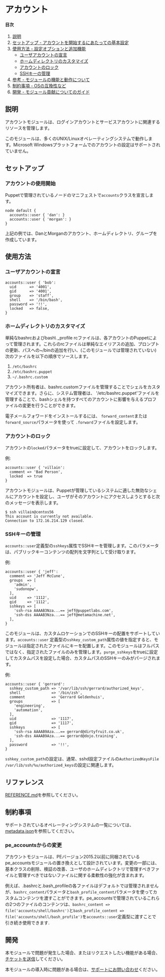 # アカウント

#### 目次
1. [説明](#description)
2. [セットアップ - アカウントを開始するにあたっての基本設定](#setup)
3. [使用方法 - 設定オプションと追加機能](#usage)
    * [ユーザアカウントの宣言](#declare-user-accounts)
    * [ホームディレクトリのカスタマイズ](#customize-the-home-directory)
    * [アカウントのロック](#lock-accounts)
    * [SSHキーの管理](#manage-ssh-keys)
4. [参考 - モジュールの機能と動作について](#reference)
5. [制約事項 - OSの互換性など](#limitations)
6. [開発 - モジュール貢献についてのガイド](#development)


## 説明

アカウントモジュールは、ログインアカウントとサービスアカウントに関連するリソースを管理します。

このモジュールは、多くのUNIX/Linuxオペレーティングシステムで動作します。Microsoft Windowsプラットフォームでのアカウントの設定はサポートされていません。

## セットアップ

### アカウントの使用開始

Puppetで管理されているノードのマニフェストで`accounts`クラスを宣言します。

~~~puppet
node default {
  accounts::user { 'dan': }
  accounts::user { 'morgan': }
}
~~~

上記の例では、DanとMorganのアカウント、ホームディレクトリ、グループを作成しています。

## 使用方法

### ユーザアカウントの宣言

~~~puppet
accounts::user { 'bob':
  uid      => '4001',
  gid      => '4001',
  group    => 'staff',
  shell    => '/bin/bash',
  password => '!!',
  locked   => false,
}
~~~

### ホームディレクトリのカスタマイズ

単純なbashrcおよびbash\ _profile rcファイルは、各アカウントのPuppetによって管理されます。これらのrcファイルは単純なエイリアスの追加、プロンプトの更新、パスへの~/binの追加を行い、(このモジュールでは管理されていない)次のファイルを以下の順序でソースします。

 1. `/etc/bashrc`
 2. `/etc/bashrc.puppet`
 3. `~/.bashrc.custom`

アカウント所有者は、bashrc.customファイルを管理することでシェルをカスタマイズできます。さらに、システム管理者は、 '/etc/bashrc.puppet'ファイルを管理することで、bashシェルを持つすべてのアカウントに影響を与えるプロファイルの変更を行うことができます。

電子メールフォワードをインストールするには、 `forward_content`または` forward_source`パラメータを使って `.forward`ファイルを設定します。

### アカウントのロック

アカウントの`locked`パラメータをtrueに設定して、アカウントをロックします。

例:　

~~~puppet
accounts::user { 'villain':
  comment => 'Bad Person',
  locked  => true
}
~~~

アカウントモジュールは、Puppetが管理しているシステムに適した無効なシェルにアカウントを設定し、ユーザがそのアカウントにアクセスしようとすると次のメッセージを表示します。

~~~
$ ssh villain@centos56
This account is currently not available.
Connection to 172.16.214.129 closed.
~~~

### SSHキーの管理

`accounts::user`定義型の`sshkeys`属性でSSHキーを管理します。このパラメータは、パブリックキーコンテンツの配列を文字列として受け取ります。

例:

~~~puppet
accounts::user { 'jeff':
  comment => 'Jeff McCune',
  groups  => [
    'admin',
    'sudonopw',
  ],
  uid     => '1112',
  gid     => '1112',
  sshkeys => [
    'ssh-rsa AAAAB3Nza...== jeff@puppetlabs.com',
    'ssh-dss AAAAB3Nza...== jeff@metamachine.net',
  ],
}
~~~

このモジュールは、カスタムロケーションでのSSHキーの配置をサポートしています。`accounts::user` 定義型の`sshkey_custom_path`属性の値を指定すると、モジュールは指定されたファイルにキーを配置します。このモジュールはフルパスではなく、指定されたファイルのみを管理します。`purge_sshkeys`をtrueに設定してカスタムパスを設定した場合、カスタムパスのSSHキーのみがパージされます。

例:

~~~puppet
accounts::user { 'gerrard':
  sshkey_custom_path => '/var/lib/ssh/gerrard/authorized_keys',
  shell              => '/bin/zsh',
  comment            => 'Gerrard Geldenhuis',
  groups             => [
    'engineering',
    'automation',
  ],
  uid                => '1117',
  gid                => '1117',
  sshkeys            => [
    'ssh-rsa AAAAB9Aza...== gerrard@dirtyfruit.co.uk',
    'ssh-dss AAAAB9Aza...== gerrard@dojo.training',
  ],
  password           => '!!',
}
~~~

`sshkey_custom_path`の設定は、通常、sshd設定ファイルの`AuthorizedKeysFile /var/lib/ssh/%u/authorized_keys`の設定に関連します。

## リファレンス

[REFERENCE.md](https://github.com/puppetlabs/puppetlabs-accounts/blob/main/REFERENCE.md)を参照してください。

## 制約事項

 サポートされているオペレーティングシステムの一覧については、[metadata.json](https://github.com/puppetlabs/puppetlabs-accounts/blob/main/metadata.json)を参照してください。

### pe\_accountsからの変更

アカウントモジュールは、PEバージョン2015.2以前に同梱されているpe\_accountsモジュールの置き換えとして設計されています。変更の一部には、基本クラスの削除、検証の改善、ユーザのホームディレクトリで管理すべきファイルと管理すべきではないファイルに関する柔軟性の強化が含まれます。

例えば、.bashrcと.bash\_profileの各ファイルはデフォルトでは管理されませんが、`bashrc_content`パラメータと`bash_profile_content`パラメータを使ってカスタムコンテンツを渡すことができます。pe\_accountsで管理されているこれらの2つのファイルのコンテンツは、`bashrc_content => file('accounts/shell/bashrc')`と`bash_profile_content => file('accounts/shell/bash_profile')`を`accounts::user`定義型に渡すことで引き続き使用できます.


## 開発

本モジュールで問題が発生した場合、またはリクエストしたい機能がある場合、[チケットを送信](https://github.com/puppetlabs/puppetlabs-accounts/issues)してください。

本モジュールの導入時に問題がある場合は、[サポートにお問い合わせ](http://puppetlabs.com/services/customer-support)ください。
